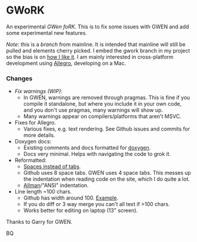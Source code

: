 GWoRK
=====

An experimental *GWen foRK*. This is to fix some issues with GWEN and add some experimental new features.

*Note*: this is a *branch* from mainline. It is intended that mainline will still be pulled and elements
cherry picked. I embed the gwork branch in my project so the bias is on [how I like it][1]. I am mainly
interested in cross-platform development using [Allegro](http://alleg.sourceforge.net), developing on a Mac.

### Changes

* *Fix warnings (WIP)*:
  * In GWEN, warnings are removed through pragmas. This is fine if you compile it standalone, but where you 
    include it in your own code, and you don't use pragmas, many warnings will show up.
  * Many warnings appear on compilers/platforms that aren't MSVC.
* Fixes for Allegro.
  * Various fixes, e.g. text rendering. See Github issues and commits for more details.
* Doxygen docs:
  * Existing comments and docs formatted for [doxygen](http://doxygen.org).
  * Docs very minimal. Helps with navigating the code to grok it.
* Reformatted:
  * [Spaces instead of tabs](http://www.jwz.org/doc/tabs-vs-spaces.html).
  * Github uses 8 space tabs. GWEN uses 4 space tabs. This messes up the indentation when reading code
    on the site, which I do quite a lot.
  * [Allman][2]/"ANSI" indentation.
* Line length ~100 chars.
  * Github has width around 100. [Example][3].
  * If you do diff or 3 way merge you can't all text if >100 chars.
  * Works better for editing on laptop (13" screen).


[1]: http://www.codinghorror.com/blog/2009/04/death-to-the-space-infidels.html "Interesting article on consistency"
[2]: http://en.wikipedia.org/wiki/Indent_style#Allman_style "Not uncommon"
[3]: https://github.com/billyquith/GWEN/blob/gwork/gwen/include/Gwen/Skins/TexturedBase.h "Off the edge"


Thanks to Garry for GWEN.

BQ
